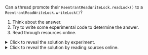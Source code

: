 Can a thread promote their `ReentrantReadWriteLock.readLock()` to a `ReentrantReadWriteLock.writeLock()`?

1. Think about the answer.
2. Try to write some experimental code to determine the answer.
3. Read through resources online.

<details>
<summary>Click to reveal the solution by experiment.</summary>
You cannot promote an acquired read lock to a write lock.
You must release the read lock then acquire the write lock.

```
./run.sh RRW
Program starting
Acquiring the read lock
Got the read lock
Acquiring the read lock
Got the read lock
Acquiring the write lock
```

However, you can acquire the write lock, then the read lock:
```
./run.sh WR
Program starting
Acquiring the write lock
Got the write lock
Acquiring the read lock
Got the read lock
```
</details>

<details>
<summary>Click to reveal the solution by reading sources online.</summary>
Read through the [javadoc](https://docs.oracle.com/javase/7/docs/api/java/util/concurrent/locks/ReentrantReadWriteLock.html).

> Additionally, a writer can acquire the read lock, but not vice-versa. Among other applications, reentrancy can be useful when write locks are held during calls or callbacks to methods that perform reads under read locks. If a reader tries to acquire the write lock it will never succeed. 

> Reentrancy also allows downgrading from the write lock to a read lock, by acquiring the write lock, then the read lock and then releasing the write lock. However, upgrading from a read lock to the write lock is not possible. 

You cannot acquire the read lock then the write lock.
</details>

